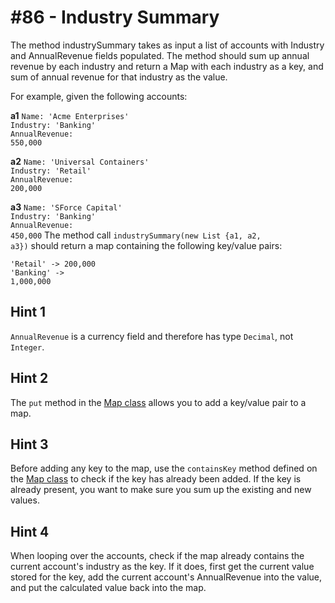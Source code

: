 # #86 - Industry Summary

The method industrySummary takes as input a list of accounts with Industry and AnnualRevenue fields populated. The method should sum up annual revenue by each industry and return a Map with each industry as a key, and sum of annual revenue for that industry as the value.

For example, given the following accounts:

**a1**
<code>Name: 'Acme Enterprises'</code></br>
<code>Industry: 'Banking'</code></br>
<code>AnnualRevenue: 550,000</code>

**a2**
<code>Name: 'Universal Containers'</code></br>
<code>Industry: 'Retail'</code></br>
<code>AnnualRevenue: 200,000</code>

**a3**
<code>Name: 'SForce Capital'</code></br>
<code>Industry: 'Banking'</code></br>
<code>AnnualRevenue: 450,000</code>
The method call <code>industrySummary(new List {a1, a2, a3})</code> should return a map containing the following key/value pairs:

<code>'Retail' -> 200,000</code></br>
<code>'Banking' -> 1,000,000</code>

## Hint 1
<code>AnnualRevenue</code> is a currency field and therefore has type <code>Decimal</code>, not <code>Integer</code>.

## Hint 2
The <code>put</code> method in the [Map class](https://developer.salesforce.com/docs/atlas.en-us.apexref.meta/apexref/apex_methods_system_map.htm) allows you to add a key/value pair to a map.

## Hint 3
Before adding any key to the map, use the <code>containsKey</code> method defined on the [Map class](https://developer.salesforce.com/docs/atlas.en-us.apexref.meta/apexref/apex_methods_system_map.htm) to check if the key has already been added. If the key is already present, you want to make sure you sum up the existing and new values.

## Hint 4
When looping over the accounts, check if the map already contains the current account's industry as the key. If it does, first get the current value stored for the key, add the current account's AnnualRevenue into the value, and put the calculated value back into the map.

